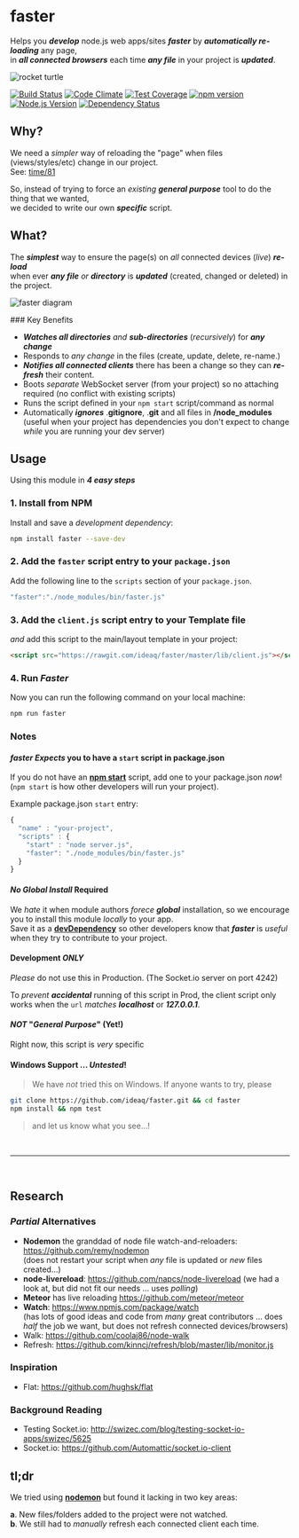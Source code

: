 # faster

Helps you ***develop*** node.js web apps/sites ***faster***
by ***automatically re-loading*** any page,  
in ***all connected browsers*** each time ***any file*** in your project is ***updated***.

![rocket turtle](http://i.imgur.com/bT7uPHE.png)

[![Build Status](https://travis-ci.org/ideaq/faster.svg)](https://travis-ci.org/ideaq/faster)
[![Code Climate](https://codeclimate.com/github/ideaq/faster/badges/gpa.svg)](https://codeclimate.com/github/ideaq/faster)
[![Test Coverage](https://codeclimate.com/github/ideaq/faster/badges/coverage.svg)](https://codeclimate.com/github/ideaq/faster)
[![npm version](https://badge.fury.io/js/faster.svg)](http://badge.fury.io/js/faster)
[![Node.js Version](https://img.shields.io/node/v/terminate.svg?style=flat)](http://nodejs.org/download)
[![Dependency Status](https://david-dm.org/ideaq/faster.svg)](https://david-dm.org/ideaq/faster)


## Why?

We need a *simpler* way of reloading the "page" when
files (views/styles/etc) change in our project.  
See: [time/81](https://github.com/ideaq/time/issues/81)

So, instead of trying to force an *existing* ***general purpose*** tool
to do the thing that we wanted,  
we decided to write our own ***specific*** script.

## What?


The ***simplest*** way to ensure the page(s) on *all* connected devices (*live*) ***re-load***  
when ever ***any file*** *or* ***directory*** is ***updated*** (created, changed or deleted) in the project.

![faster diagram](http://i.imgur.com/xXEbnvm.png)

### Key Benefits

+ ***Watches all directories*** *and* ***sub-directories*** (*recursively*) for ***any change***
+ Responds to *any change* in the files (create, update, delete, re-name.)
+ ***Notifies all connected clients*** there has been a change so they can ***re-fresh***
their content.
+ Boots *separate* WebSocket server (from your project) so no attaching required
(no conflict with existing scripts)
+ Runs the script defined in your `npm start` script/command as normal
+ Automatically ***ignores*** .**gitignore**, .**git** and all files in **/node_modules**  
(useful when your project has dependencies you don't expect to change *while* you are running your dev server)


## Usage

Using this module in ***4 easy steps***

### 1. Install from NPM

Install and save a *development dependency*:

```sh
npm install faster --save-dev
```

### 2. Add the `faster` script entry to your `package.json`

Add the following line to the `scripts` section of your `package.json`.

```js
"faster":"./node_modules/bin/faster.js"
```
### 3. Add the `client.js` script entry to your Template file

*and* add this script to the main/layout template in your project:

```html
<script src="https://rawgit.com/ideaq/faster/master/lib/client.js"></script>
```

### 4. Run *Faster*

Now you can run the following command on your local machine:

```sh
npm run faster
```


### Notes

#### *faster* *Expects* you to have a `start` script in package.json

If you do not have an [**npm start**](https://docs.npmjs.com/cli/start) script,
add one to your package.json *now*!  
(`npm start` is how other developers will run your project).

Example package.json `start` entry:
```js
{
  "name" : "your-project",
  "scripts" : {
    "start" : "node server.js",
    "faster": "./node_modules/bin/faster.js"
  }
}
```

#### *No Global Install* Required

We *hate* it when module authors *forece* ***global*** installation,
so we encourage you to install this module *locally* to your app.  
Save it as a
[**devDependency**](http://stackoverflow.com/a/22004559/1148249)
so other developers know that ***faster*** is *useful*
when they try to contribute to your project.

#### Development *ONLY*

*Please* do not use this in Production.
(The Socket.io server on port 4242)

To *prevent* ***accidental*** running of this script in Prod,
the client script only works when the `url` *matches* ***localhost*** or ***127.0.0.1***.

#### *NOT* "*General Purpose*" (Yet!)

Right now, this script is *very* specific

#### Windows Support ... *Untested*!

> We have *not* tried this on Windows.
> If anyone wants to try, please
```sh
git clone https://github.com/ideaq/faster.git && cd faster
npm install && npm test
```
> and let us know what you see...!

<br />
<hr />
<br />

## Research

### *Partial* Alternatives

+ **Nodemon** the granddad of node file watch-and-reloaders: https://github.com/remy/nodemon  
(does not restart your script when *any* file is updated or *new* files created...)
+ **node-livereload**:
https://github.com/napcs/node-livereload
(we had a look at, but did not fit our needs ... uses *polling*)
+ **Meteor** has live reloading https://github.com/meteor/meteor
+ **Watch**: https://www.npmjs.com/package/watch  
(has lots of good ideas and code from *many* great contributors ...
  does *half* the job we want, but does not refresh connected devices/browsers)
+ Walk: https://github.com/coolaj86/node-walk
+ Refresh: https://github.com/kinncj/refresh/blob/master/lib/monitor.js

### Inspiration

+ Flat: https://github.com/hughsk/flat

### Background Reading

+ Testing Socket.io: http://swizec.com/blog/testing-socket-io-apps/swizec/5625
+ Socket.io: https://github.com/Automattic/socket.io-client

## tl;dr

We tried using [**nodemon**](https://github.com/ideaq/faster/issues/1)
but found it lacking in two key areas:

**a**. New files/folders added to the project were not watched.  
**b**. We still had to *manually* refresh each connected client each time.
